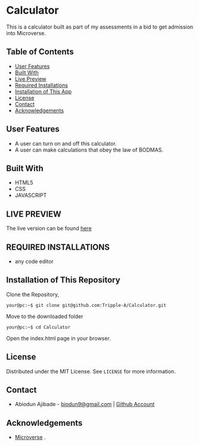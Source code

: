 # Calculator
This is a calculator built as part of my assessments in a bid to get admission into Microverse. 

## Table of Contents

* [User Features](#User-features)
* [Built With](#built-with)
* [Live Preview](#live-preview)
* [Required Installations](#required-installations)
* [Installation of This App](#instalation)
* [License](#license)
* [Contact](#contact)
* [Acknowledgements](#acknowledgements)


<!-- User features -->
## User Features
* A user can turn on and off this calculator.
* A user can make calculations that obey the law of BODMAS.
<!-- BUILT WITH -->
## Built With
* HTML5
* CSS
* JAVASCRIPT


<!-- LIVE PREVIEW -->
## LIVE PREVIEW
The live version can be found [here](https://tripple-a.github.io/Calculator/)


<!-- REQUIRED INSTALLATION -->
## REQUIRED INSTALLATIONS
* any code editor

<!-- INSTALLATION -->
## Installation of This Repository

Clone the Repository,

```Shell
your@pc:~$ git clone git@github.com:Tripple-A/Calculator.git
```

Move to the downloaded folder

```Shell
your@pc:~$ cd Calculator
```

Open the index.html page in your browser.

## License

Distributed under the MIT License. See `LICENSE` for more information.

<!-- CONTACT -->
## Contact
* Abiodun Ajibade - biodun9@gmail.com | [Github Account](https://github.com/Tripple-A)

<!-- ACKNOWLEDGEMENTS -->
## Acknowledgements

* <a href="https://www.microverse.org/"> Microverse</a> .


